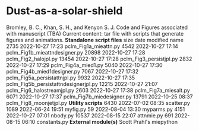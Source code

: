 # Dust-as-a-solar-shield
Bromley, B. C., Khan, S. H., and Kenyon S. J.
Code and Figures associated with manuscript (TBA)
Current content: tar file with scripts that generate figures and animations.
____Standalone script files____
 size   date modified         name
 2735 2022-10-27 17:23 pclm_Fig1a_mieattn.py
 4542 2022-10-27 17:14 pclm_Fig1b_mieattndesigner.py
20898 2022-10-27 17:28 pclm_Fig2_halojpl.py
13454 2022-10-27 17:28 pclm_Fig3_persistjpl.py
 2832 2022-10-27 17:29 pclm_Fig4a_mied1.py
 5040 2022-10-27 17:30 pclm_Fig4b_mied1designer.py
 7067 2022-10-27 17:32 pclm_Fig5a_persistattnjpl.py
 9932 2022-10-27 17:35 pclm_Fig5b_persistattndesignerjpl.py
12215 2022-10-27 21:07 pclm_Fig6_halostreamjpl.py
 2603 2022-10-27 17:38 pclm_Fig7a_miesalt.py
 6071 2022-10-27 17:37 pclm_Fig7b_miedesigner.py
13791 2022-10-25 08:37 pclm_Fig8_moonjetjpl.py
____Utility scripts____
6430 2022-07-02 08:35 scatter.py
 1089 2022-06-24 19:51 myfig.py
   59 2022-08-04 13:30 myparms.py
 4151 2022-10-27 07:01 nbody.py
10537 2022-08-15 22:07 attnmie.py
  691 2022-08-15 06:10 constants.py
____External module(s)____
Scott Prahl's miepython

